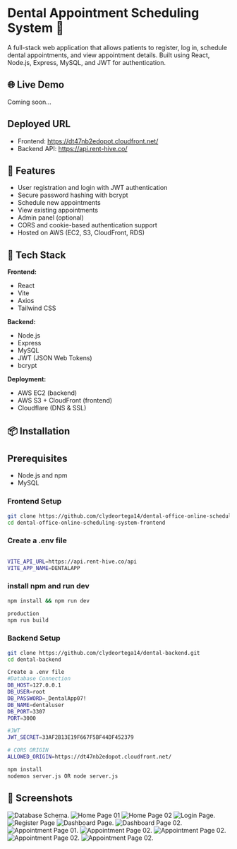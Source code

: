 # Dental Appointment Scheduling System 🦷

A full-stack web application that allows patients to register, log in, schedule dental appointments, and view appointment details. Built using React, Node.js, Express, MySQL, and JWT for authentication.

## 🌐 Live Demo

Coming soon...

## Deployed URL
 - Frontend: https://dt47nb2edopot.cloudfront.net/
 - Backend API: https://api.rent-hive.co/

## 🚀 Features

- User registration and login with JWT authentication
- Secure password hashing with bcrypt
- Schedule new appointments
- View existing appointments
- Admin panel (optional)
- CORS and cookie-based authentication support
- Hosted on AWS (EC2, S3, CloudFront, RDS)

## 🧰 Tech Stack

**Frontend:**
- React
- Vite
- Axios
- Tailwind CSS

**Backend:**
- Node.js
- Express
- MySQL
- JWT (JSON Web Tokens)
- bcrypt

**Deployment:**
- AWS EC2 (backend)
- AWS S3 + CloudFront (frontend)
- Cloudflare (DNS & SSL)

## 📦 Installation

## Prerequisites

- Node.js and npm
- MySQL

### Frontend Setup
```bash
git clone https://github.com/clydeortega14/dental-office-online-scheduling-system-frontend.git
cd dental-office-online-scheduling-system-frontend
```

### Create a .env file
```bash

VITE_API_URL=https://api.rent-hive.co/api
VITE_APP_NAME=DENTALAPP
```
### install npm and run dev
```bash
npm install && npm run dev
```

```bash
production
npm run build
```

### Backend Setup


```bash
git clone https://github.com/clydeortega14/dental-backend.git
cd dental-backend

Create a .env file
#Database Connection
DB_HOST=127.0.0.1
DB_USER=root
DB_PASSWORD=_DentalApp07!
DB_NAME=dentaluser
DB_PORT=3307
PORT=3000

#JWT
JWT_SECRET=33AF2B13E19F667F5BF44DF452379

# CORS ORIGIN
ALLOWED_ORIGIN=https://dt47nb2edopot.cloudfront.net/

npm install
nodemon server.js OR node server.js
```
## 📸 Screenshots
![Database Schema](./public/images/databaseschema.png).
![Home Page 01](./public/images/homepage01.png)
![Home Page 02](./public/images/homepage02.png)
![Login Page](./public/images/loginpage.png).
![Register Page](./public/images/registerpage.png)
![Dashboard Page](./public/images/dashboard01.png).
![Dashboard Page 02](./public/images/dashboard02.png).
![Appointment Page 01](./public/images/select-dentist.png).
![Appointment Page 02](./public/images/chooseservice.png).
![Appointment Page 02](./public/images/pickdatetime.png).
![Appointment Page 02](./public/images/confirmdetails.png).
![Appointment Page 02](./public/images/appointmentbook.png).


